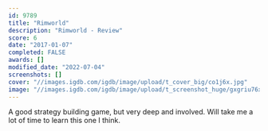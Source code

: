 ```yaml
---
id: 9789
title: "Rimworld"
description: "Rimworld - Review"
score: 6
date: "2017-01-07"
completed: FALSE
awards: []
modified_date: "2022-07-04"
screenshots: []
cover: "//images.igdb.com/igdb/image/upload/t_cover_big/co1j6x.jpg"
image: "//images.igdb.com/igdb/image/upload/t_screenshot_huge/gxgriu76xfdltv0ln5xp.jpg"
---
```

A good strategy building game, but very deep and involved. Will take me a lot of time to learn this one I think.